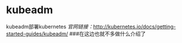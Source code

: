 # kubeadm
kubeadm部署kubernetes
_官网链接：_<a>http://kubernetes.io/docs/getting-started-guides/kubeadm/</a>
###在这边也就不多做什么介绍了
